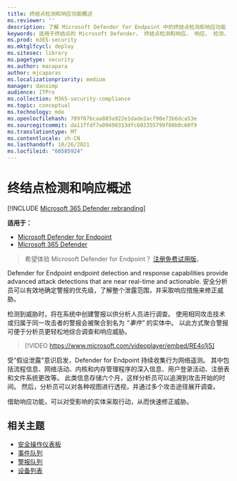 ```yaml
---
title: 终结点检测和响应功能概述
ms.reviewer: ''
description: 了解 Microsoft Defender for Endpoint 中的终结点检测和响应功能
keywords: 适用于终结点的 Microsoft Defender， 终结点检测和响应， 响应， 检测， 网络安全， 保护
ms.prod: m365-security
ms.mktglfcycl: deploy
ms.sitesec: library
ms.pagetype: security
ms.author: macapara
author: mjcaparas
ms.localizationpriority: medium
manager: dansimp
audience: ITPro
ms.collection: M365-security-compliance
ms.topic: conceptual
ms.technology: mde
ms.openlocfilehash: 709f07bcaa803a922e1dade2acf90e73b6dca53e
ms.sourcegitcommit: da11ffdf7a09490313dfc603355799f80b0c60f9
ms.translationtype: MT
ms.contentlocale: zh-CN
ms.lasthandoff: 10/26/2021
ms.locfileid: "60585924"
---
```

# <a name="overview-of-endpoint-detection-and-response"></a>终结点检测和响应概述

[!INCLUDE [Microsoft 365 Defender rebranding](../../includes/microsoft-defender.md)]


**适用于：**
- [Microsoft Defender for Endpoint](https://go.microsoft.com/fwlink/p/?linkid=2154037)
- [Microsoft 365 Defender](https://go.microsoft.com/fwlink/?linkid=2118804)

> 希望体验 Microsoft Defender for Endpoint？ [注册免费试用版](https://signup.microsoft.com/create-account/signup?products=7f379fee-c4f9-4278-b0a1-e4c8c2fcdf7e&ru=https://aka.ms/MDEp2OpenTrial?ocid=docs-wdatp-exposedapis-abovefoldlink)。

Defender for Endpoint endpoint detection and response capabilities provide advanced attack detections that are near real-time and actionable. 安全分析员可以有效地确定警报的优先级，了解整个泄露范围，并采取响应措施来修正威胁。

检测到威胁时，将在系统中创建警报以供分析人员进行调查。 使用相同攻击技术或归属于同一攻击者的警报会被聚合到名为 _“事件”_ 的实体中。 以此方式聚合警报可便于分析员更轻松地综合调查和响应威胁。

> [!VIDEO https://www.microsoft.com/videoplayer/embed/RE4o1j5]

受"假设泄露"意识启发，Defender for Endpoint 持续收集行为网络遥测。 其中包括流程信息、网络活动、内核和内存管理程序的深入信息、用户登录活动、注册表和文件系统更改等。 此类信息存储六个月，这样分析员可以追溯到攻击开始的时间。 然后，分析员可以对各种视图进行透视，并通过多个攻击途径展开调查。

借助响应功能，可以对受影响的实体采取行动，从而快速修正威胁。

## <a name="related-topics"></a>相关主题

- [安全操作仪表板](security-operations-dashboard.md)
- [事件队列](view-incidents-queue.md)
- [警报队列](alerts-queue.md)
- [设备列表](machines-view-overview.md)
